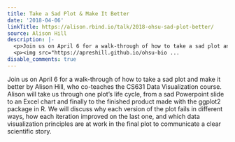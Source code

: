```yaml
---
title: Take a Sad Plot & Make It Better
date: '2018-04-06'
linkTitle: https://alison.rbind.io/talk/2018-ohsu-sad-plot-better/
source: Alison Hill
description: |-
  <p>Join us on April 6 for a walk-through of how to take a sad plot and make it better by Alison Hill, who co-teaches the CS631 Data Visualization course. Alison will take us through one plot’s life cycle, from a sad Powerpoint slide to an Excel chart and finally to the finished product made with the ggplot2 package in R. We will discuss why each version of the plot fails in different ways, how each iteration improved on the last one, and which data visualization principles are at work in the final plot to communicate a clear scientific story.</p>
  <p><img src="https://apreshill.github.io/ohsu-bio ...
disable_comments: true
---
```

<p>Join us on April 6 for a walk-through of how to take a sad plot and make it better by Alison Hill, who co-teaches the CS631 Data Visualization course. Alison will take us through one plot’s life cycle, from a sad Powerpoint slide to an Excel chart and finally to the finished product made with the ggplot2 package in R. We will discuss why each version of the plot fails in different ways, how each iteration improved on the last one, and which data visualization principles are at work in the final plot to communicate a clear scientific story.</p>
<p><img src="https://apreshill.github.io/ohsu-bio ...